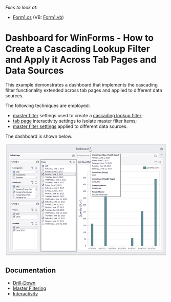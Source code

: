 <!-- default file list -->
*Files to look at*:

* [Form1.cs](./CS/Filter_Master_Detail_Example/Form1.cs) (VB: [Form1.vb](./VB/Filter_Master_Detail_Example/Form1.vb))
<!-- default file list end -->
# Dashboard for WinForms - How to Create a Cascading Lookup Filter and Apply it Across Tab Pages and Data Sources

This example demonstrates a dashboard that implements the cascading filter functionality extended across tab pages and applied to different data sources.

The following techniques are employed:

* [master filter](https://docs.devexpress.com/Dashboard/15702/creating-dashboards/creating-dashboards-in-the-winforms-designer/interactivity/master-filtering) settings used to create a [cascading lookup filter](https://docs.devexpress.com/Dashboard/400444/creating-dashboards/creating-dashboards-in-the-winforms-designer/interactivity/cascading-lookup);
* [tab page](https://docs.devexpress.com/Dashboard/400237/creating-dashboards/creating-dashboards-in-the-winforms-designer/designing-dashboard-items/tab-container) interactivity settings to isolate master filter items;
* [master filter settings](https://docs.devexpress.com/Dashboard/15702/creating-dashboards/creating-dashboards-in-the-winforms-designer/interactivity/master-filtering#master-filter-settings) applied to different data sources.

The dashboard is shown below.

![](images/cascading-lookup-filter-dashboard.png)

## Documentation

- [Drill-Down](https://docs.devexpress.com/Dashboard/116913)
- [Master Filtering](https://docs.devexpress.com/Dashboard/116912)
- [Interactivity](https://docs.devexpress.com/Dashboard/116692)
